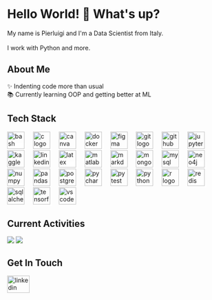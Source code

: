 <!-- https://github.com/Pier1501 -->

<h1 align="left">Hello World! 👋 What's up?</h1>

<p align="left">My name is Pierluigi and I'm a Data Scientist from Italy. <br><br>I work with Python and more.</p>

## About Me

<p align="left">✨ Indenting code more than usual<br>📚 Currently learning OOP and getting better at ML</p>

## Tech Stack

<div align="left">
  <span style="background-color: white;">
    <img src="https://cdn.jsdelivr.net/gh/devicons/devicon/icons/bash/bash-original.svg" height="40" alt="bash logo" />
  </span>
  <img width="12" />
  <span style="background-color: white;">
    <img src="https://cdn.jsdelivr.net/gh/devicons/devicon/icons/c/c-original.svg" height="40" alt="c logo" />
  </span>
  <img width="12" />
  <img src="https://cdn.jsdelivr.net/gh/devicons/devicon/icons/canva/canva-original.svg" height="40" alt="canva logo" />
  <img width="12" />
  <span style="background-color: white;">
    <img src="https://cdn.jsdelivr.net/gh/devicons/devicon/icons/docker/docker-original.svg" height="40" alt="docker logo" />
  </span>
  <img width="12" />
  <img src="https://cdn.jsdelivr.net/gh/devicons/devicon/icons/figma/figma-original.svg" height="40" alt="figma logo" />
  <img width="12" />
  <img src="https://cdn.jsdelivr.net/gh/devicons/devicon/icons/git/git-original.svg" height="40" alt="git logo" />
  <img width="12" />
  <img src="https://cdn.jsdelivr.net/gh/devicons/devicon/icons/github/github-original.svg" height="40" alt="github logo" />
  <img width="12" />
  <img src="https://cdn.jsdelivr.net/gh/devicons/devicon/icons/jupyter/jupyter-original.svg" height="40" alt="jupyter logo" />
  <img width="12" />
  <img src="https://cdn.jsdelivr.net/gh/devicons/devicon/icons/kaggle/kaggle-original.svg" height="40" alt="kaggle logo" />
  <img width="12" />
  <img src="https://cdn.jsdelivr.net/gh/devicons/devicon/icons/linkedin/linkedin-original.svg" height="40" alt="linkedin logo" />
  <img width="12" />
  <span style="background-color: white;">
    <img src="https://cdn.jsdelivr.net/gh/devicons/devicon/icons/latex/latex-original.svg" height="40" alt="latex logo" />
  </span>
  <img width="12" />
  <img src="https://cdn.jsdelivr.net/gh/devicons/devicon/icons/matlab/matlab-original.svg" height="40" alt="matlab logo" />
  <img width="12" />
  <img src="https://cdn.jsdelivr.net/gh/devicons/devicon/icons/markdown/markdown-original.svg" height="40" alt="markdown logo" />
  <img width="12" />
  <span style="background-color: white;">
    <img src="https://cdn.jsdelivr.net/gh/devicons/devicon/icons/mongodb/mongodb-original.svg" height="40" alt="mongodb logo" />
  </span>
  <img width="12" />
  <img src="https://cdn.jsdelivr.net/gh/devicons/devicon/icons/mysql/mysql-original.svg" height="40" alt="mysql logo" />
  <img width="12" />
  <span style="background-color: white;">
    <img src="https://cdn.jsdelivr.net/gh/devicons/devicon/icons/neo4j/neo4j-original.svg" height="40" alt="neo4j logo" />
  </span>
  <img width="12" />
  <img src="https://cdn.jsdelivr.net/gh/devicons/devicon/icons/numpy/numpy-original.svg" height="40" alt="numpy logo" />
  <img width="12" />
  <img src="https://cdn.jsdelivr.net/gh/devicons/devicon/icons/pandas/pandas-original.svg" height="40" alt="pandas logo" />
  <img width="12" />
  <img src="https://cdn.jsdelivr.net/gh/devicons/devicon/icons/postgresql/postgresql-original.svg" height="40" alt="postgresql logo" />
  <img width="12" />
  <img src="https://cdn.jsdelivr.net/gh/devicons/devicon/icons/pycharm/pycharm-original.svg" height="40" alt="pycharm logo" />
  <img width="12" />
  <img src="https://cdn.jsdelivr.net/gh/devicons/devicon/icons/pytest/pytest-original.svg" height="40" alt="pytest logo" />
  <img width="12" />
  <img src="https://cdn.jsdelivr.net/gh/devicons/devicon/icons/python/python-original.svg" height="40" alt="python logo" />
  <img width="12" />
  <img src="https://cdn.jsdelivr.net/gh/devicons/devicon/icons/r/r-original.svg" height="40" alt="r logo" />
  <img width="12" />
  <span style="background-color: white;">
    <img src="https://cdn.jsdelivr.net/gh/devicons/devicon/icons/redis/redis-original.svg" height="40" alt="redis logo" />
  </span>
  <img width="12" />
  <img src="https://cdn.jsdelivr.net/gh/devicons/devicon/icons/sqlalchemy/sqlalchemy-original.svg" height="40" alt="sqlalchemy logo" />
  <img width="12" />
  <span style="background-color: white;">
    <img src="https://cdn.jsdelivr.net/gh/devicons/devicon/icons/tensorflow/tensorflow-original.svg" height="40" alt="tensorflow logo" />
  </span>
  <img width="12" />
  <img src="https://cdn.jsdelivr.net/gh/devicons/devicon/icons/vscode/vscode-original.svg" height="40" alt="vscode logo" />
</div>

## Current Activities

<img src="https://badges.pufler.dev/repos/Pier1501"/>
<img src="https://badges.pufler.dev/commits/monthly/Pier1501" />

## Get In Touch

<div align="left">
  <a href="https://www.linkedin.com/in/your_linkedin_profile_url" target="_blank">
    <img src="https://raw.githubusercontent.com/maurodesouza/profile-readme-generator/master/src/assets/icons/social/linkedin/default.svg" width="52" height="40" alt="linkedin logo" />
  </a>
</div>
